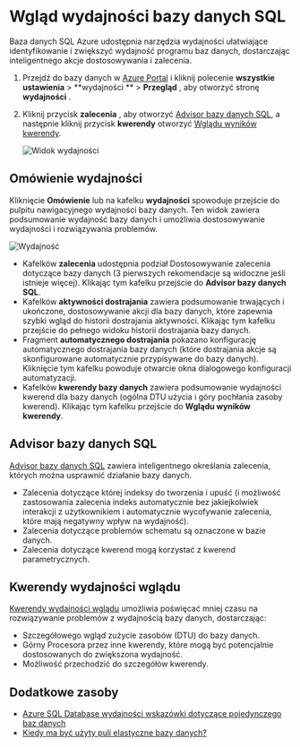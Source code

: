 <properties 
   pageTitle="Wgląd wydajności bazy danych Azure SQL | Microsoft Azure" 
   description="Baza danych SQL Azure udostępnia narzędzia wydajności ułatwiające określanie obszarów, które można zwiększyć wydajność bieżącej kwerendy." 
   services="sql-database" 
   documentationCenter="" 
   authors="stevestein" 
   manager="jhubbard" 
   editor="monicar"/>

<tags
   ms.service="sql-database"
   ms.devlang="na"
   ms.topic="article"
   ms.tgt_pltfrm="na"
   ms.workload="data-management" 
   ms.date="07/19/2016"
   ms.author="sstein"/>

# <a name="sql-database-performance-insight"></a>Wgląd wydajności bazy danych SQL

Baza danych SQL Azure udostępnia narzędzia wydajności ułatwiające identyfikowanie i zwiększyć wydajność programu baz danych, dostarczając inteligentnego akcje dostosowywania i zalecenia. 

1. Przejdź do bazy danych w [Azure Portal](http://portal.azure.com) i kliknij polecenie **wszystkie ustawienia** > **wydajności **  >  **Przegląd** , aby otworzyć stronę **wydajności** . 


2. Kliknij przycisk **zalecenia** , aby otworzyć [Advisor bazy danych SQL](#sql-database-advisor), a następnie kliknij przycisk **kwerendy** otworzyć [Wglądu wyników kwerendy](#query-performance-insight).

    ![Widok wydajności](./media/sql-database-performance/entries.png)



## <a name="performance-overview"></a>Omówienie wydajności

Kliknięcie **Omówienie** lub na kafelku **wydajności** spowoduje przejście do pulpitu nawigacyjnego wydajności bazy danych. Ten widok zawiera podsumowanie wydajność bazy danych i umożliwia dostosowywanie wydajności i rozwiązywania problemów. 

![Wydajność](./media/sql-database-performance/performance.png)

- Kafelków **zalecenia** udostępnia podział Dostosowywanie zalecenia dotyczące bazy danych (3 pierwszych rekomendacje są widoczne jeśli istnieje więcej). Klikając tym kafelku przejście do **Advisor bazy danych SQL**. 
- Kafelków **aktywności dostrajania** zawiera podsumowanie trwających i ukończone, dostosowywanie akcji dla bazy danych, które zapewnia szybki wgląd do historii dostrajania aktywności. Klikając tym kafelku przejście do pełnego widoku historii dostrajania bazy danych.
- Fragment **automatycznego dostrajania** pokazano konfigurację automatycznego dostrajania bazy danych (które dostrajania akcje są skonfigurowane automatycznie przypisywane do bazy danych). Kliknięcie tym kafelku powoduje otwarcie okna dialogowego konfiguracji automatyzacji.
- Kafelków **kwerendy bazy danych** zawiera podsumowanie wydajności kwerend dla bazy danych (ogólna DTU użycia i góry pochłania zasoby kwerend). Klikając tym kafelku przejście do **Wglądu wyników kwerendy**.



## <a name="sql-database-advisor"></a>Advisor bazy danych SQL


[Advisor bazy danych SQL](sql-database-advisor.md) zawiera inteligentnego określania zalecenia, których można usprawnić działanie bazy danych. 

- Zalecenia dotyczące której indeksy do tworzenia i upuść (i możliwość zastosowania zalecenia indeks automatycznie bez jakiejkolwiek interakcji z użytkownikiem i automatycznie wycofywanie zalecenia, które mają negatywny wpływ na wydajność).
- Zalecenia dotyczące problemów schematu są oznaczone w bazie danych.
- Zalecenia dotyczące kwerend mogą korzystać z kwerend parametrycznych.




## <a name="query-performance-insight"></a>Kwerendy wydajności wglądu

[Kwerendy wydajności wglądu](sql-database-query-performance.md) umożliwia poświęcać mniej czasu na rozwiązywanie problemów z wydajnością bazy danych, dostarczając:

- Szczegółowego wgląd zużycie zasobów (DTU) do bazy danych. 
- Górny Procesora przez inne kwerendy, które mogą być potencjalnie dostosowanych do zwiększona wydajność. 
- Możliwość przechodzić do szczegółów kwerendy. 


## <a name="additional-resources"></a>Dodatkowe zasoby

- [Azure SQL Database wydajności wskazówki dotyczące pojedynczego baz danych](sql-database-performance-guidance.md)
- [Kiedy ma być użyty puli elastyczne bazy danych?](sql-database-elastic-pool-guidance.md)
